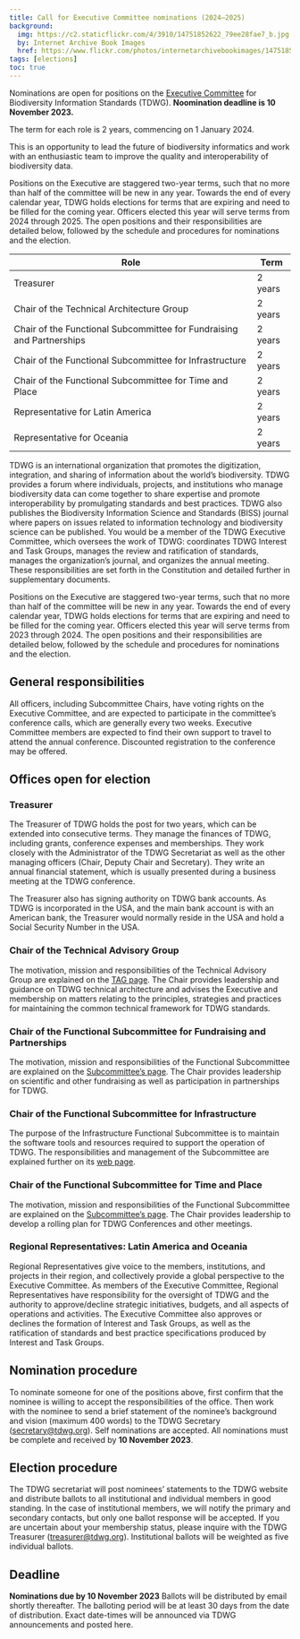 ```yaml
---
title: Call for Executive Committee nominations (2024–2025)
background:
  img: https://c2.staticflickr.com/4/3910/14751852622_79ee28fae7_b.jpg
  by: Internet Archive Book Images
  href: https://www.flickr.com/photos/internetarchivebookimages/14751852622/
tags: [elections]
toc: true
---
```


Nominations are open for positions on the [Executive Committee](/about/executive/) for Biodiversity Information Standards (TDWG). **Noomination deadline is 10 November 2023.**

The term for each role is 2 years, commencing on 1 January 2024.

This is an opportunity to lead the future of biodiversity informatics and work with an enthusiastic team to improve the quality and interoperability of biodiversity data.

Positions on the Executive are staggered two-year terms, such that no more than half of the committee will be new in any year. Towards the end of every calendar year, TDWG holds elections for terms that are expiring and need to be filled for the coming year. Officers elected this year will serve terms from 2024  through 2025. The open positions and their responsibilities are detailed below, followed by the schedule and procedures for nominations and the election.

Role | Term
--- | ---
Treasurer | 2 years
Chair of the Technical Architecture Group | 2 years
Chair of the Functional Subcommittee for Fundraising and Partnerships | 2 years
Chair of the Functional Subcommittee for Infrastructure | 2 years
Chair of the Functional Subcommittee for Time and Place | 2 years
Representative for Latin America | 2 years
Representative for Oceania | 2 years

TDWG is an international organization that promotes the digitization, integration, and sharing of information about the world’s biodiversity. TDWG provides a forum where individuals, projects, and institutions who manage biodiversity data can come together to share expertise and promote interoperability by promulgating standards and best practices. TDWG also publishes the Biodiversity Information Science and Standards (BISS) journal where papers on issues related to information technology and biodiversity science can be published. You would be a member of the TDWG Executive Committee, which oversees the work of TDWG: coordinates TDWG Interest and Task Groups, manages the review and ratification of standards, manages the organization’s journal, and organizes the annual meeting. These responsibilities are set forth in the Constitution and detailed further in supplementary documents.

Positions on the Executive are staggered two-year terms, such that no more than half of the committee will be new in any year. Towards the end of every calendar year, TDWG holds elections for terms that are expiring and need to be filled for the coming year. Officers elected this year will serve terms from 2023 through 2024. The open positions and their responsibilities are detailed below, followed by the schedule and procedures for nominations and the election.

## General responsibilities

All officers, including Subcommittee Chairs, have voting rights on the Executive Committee, and are expected to participate in the committee’s conference calls, which are generally every two weeks. Executive Committee members are expected to find their own support to travel to attend the annual conference. Discounted registration to the conference may be offered.  

## Offices open for election

### Treasurer

The Treasurer of TDWG holds the post for two years, which can be extended into consecutive terms. They manage the finances of TDWG, including grants, conference expenses and memberships. They work closely with the Administrator of the TDWG Secretariat as well as the other managing officers (Chair, Deputy Chair and Secretary). They write an annual financial statement, which is usually presented during a business meeting at the TDWG conference.

The Treasurer also has signing authority on TDWG bank accounts. As TDWG is incorporated in the USA, and the main bank account is with an American bank, the Treasurer would normally reside in the USA and hold a Social Security Number in the USA. 

### Chair of the Technical Advisory Group 

The motivation, mission and responsibilities of the Technical Advisory Group are explained on the [TAG page](https://www.tdwg.org/about/committees/tag/). The Chair provides leadership and guidance on TDWG technical architecture and advises the Executive and membership on matters relating to the principles, strategies and practices for maintaining the common technical framework for TDWG standards.

### Chair of the Functional Subcommittee for Fundraising and Partnerships 

The motivation, mission and responsibilities of the Functional Subcommittee are explained on the [Subcommittee’s page](https://www.tdwg.org/about/committees/fundraising/). The Chair provides leadership on scientific and other fundraising as well as participation in partnerships for TDWG.

### Chair of the Functional Subcommittee for Infrastructure

The purpose of the Infrastructure Functional Subcommittee is to maintain the software tools and resources required to support the operation of TDWG. The responsibilities and management of the Subcommittee are explained further on its [web page](https://www.tdwg.org/about/committees/infrastructure/). 

### Chair of the Functional Subcommittee for Time and Place

The motivation, mission and responsibilities of the Functional Subcommittee are explained on the [Subcommittee’s page](https://www.tdwg.org/about/committees/tardis/). The Chair provides leadership to develop a rolling plan for TDWG Conferences and other meetings.

### Regional Representatives: Latin America and Oceania

Regional Representatives give voice to the members, institutions, and projects in their region, and collectively provide a global perspective to the Executive Committee. As members of the Executive Committee, Regional Representatives have responsibility for the oversight of TDWG and the authority to approve/decline strategic initiatives, budgets, and all aspects of operations and activities. The Executive Committee also approves or declines the formation of Interest and Task Groups, as well as the ratification of standards and best practice specifications produced by Interest and Task Groups.

## Nomination procedure

To nominate someone for one of the positions above, first confirm that the nominee is willing to accept the responsibilities of the office. Then work with the nominee to send a brief statement of the nominee’s background and vision (maximum 400 words) to the TDWG Secretary (<secretary@tdwg.org>). Self nominations are accepted. All nominations must be complete and received by **10 November 2023**.

## Election procedure

The TDWG secretariat will post nominees’ statements to the TDWG website and distribute ballots to all institutional and individual members in good standing. In the case of institutional members, we will notify the primary and secondary contacts, but only one ballot response will be accepted. If you are uncertain about your membership status, please inquire with the TDWG Treasurer (<treasurer@tdwg.org>). Institutional ballots will be weighted as five individual ballots.

## Deadline

**Nominations due by 10 November 2023** Ballots will be distributed by email shortly thereafter. The balloting period will be at least 30 days from the date of distribution. Exact date-times will be announced via TDWG announcements and posted here.
